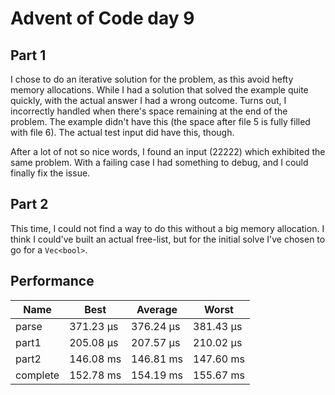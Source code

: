 # Advent of Code day 9

## Part 1

I chose to do an iterative solution for the problem, as this avoid hefty memory allocations. While I had a solution that solved the example quite quickly, with the actual answer I had a wrong outcome. Turns out, I incorrectly handled when there's space remaining at the end of the problem. The example didn't have this (the space after file 5 is fully filled with file 6). The actual test input did have this, though.

After a lot of not so nice words, I found an input (22222) which exhibited the same problem. With a failing case I had something to debug, and I could finally fix the issue.

## Part 2

This time, I could not find a way to do this without a big memory allocation. I think I could've built an actual free-list, but for the initial solve I've chosen to go for a `Vec<bool>`.

## Performance

| Name        | Best | Average | Worst |
|-------------|------|---------|-------|
| parse       | 371.23 µs | 376.24 µs | 381.43 µs |
| part1       | 205.08 µs | 207.57 µs | 210.02 µs |
| part2       | 146.08 ms | 146.81 ms | 147.60 ms |
| complete    | 152.78 ms | 154.19 ms | 155.67 ms |
